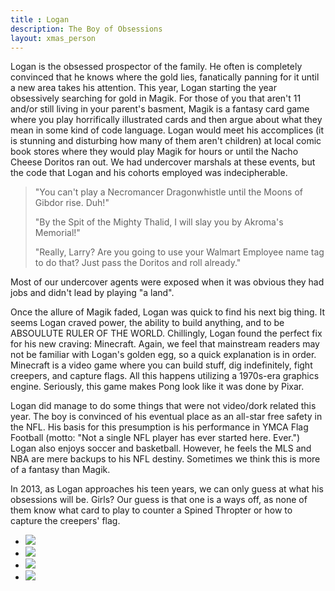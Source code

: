 ```yaml
---
title : Logan
description: The Boy of Obsessions
layout: xmas_person
---
```


Logan is the obsessed prospector of the family. He often is completely convinced that he knows where the gold lies, fanatically panning for it until a new area takes his attention. This year, Logan starting the year obsessively searching for gold in Magik. For those of you that aren't 11 and/or still living in your parent's basment, Magik is a fantasy card game where you play horrifically illustrated cards and then argue about what they mean in some kind of code language.  Logan would meet his accomplices (it is stunning and disturbing how many of them aren't children) at local comic book stores where they would play Magik for hours or until the Nacho Cheese Doritos ran out. We had undercover marshals at these events, but the code that Logan and his cohorts employed was indecipherable.

<blockquote>
<p>
  "You can't play a Necromancer Dragonwhistle until the Moons of Gibdor rise. Duh!"
</p>
<p>
  "By the Spit of the Mighty Thalid, I will slay you by Akroma's Memorial!"
</p>
<p>
  "Really, Larry? Are you going to use your Walmart Employee name tag to do that? Just pass the Doritos and roll already."
</p>
</blockquote>

Most of our undercover agents were exposed when it was obvious they had jobs and didn't lead by playing "a land".

Once the allure of Magik faded, Logan was quick to find his next big thing. It seems Logan craved power, the ability to build anything, and to be ABSOULUTE RULER OF THE WORLD. Chillingly, Logan found the perfect fix for his new craving: Minecraft. Again, we feel that mainstream readers may not be familiar with Logan's golden egg, so a quick explanation is in order. Minecraft is a video game where you can build stuff, dig indefinitely, fight creepers, and capture flags. All this happens utilizing a 1970s-era graphics engine. Seriously, this game makes Pong look like it was done by Pixar. 

Logan did manage to do some things that were not video/dork related this year. The boy is convinced of his eventual place as an all-star free safety in the NFL. His basis for this presumption is his performance in YMCA Flag Football (motto: "Not a single NFL player has ever started here. Ever.") Logan also enjoys soccer and basketball. However, he feels the MLS and NBA are mere backups to his NFL destiny. Sometimes we think this is more of a fantasy than Magik.

In 2013, as Logan approaches his teen years, we can only guess at what his obsessions will be. Girls? Our guess is that one is a ways off, as none of them know what card to play to counter a Spined Thropter or how to capture the creepers' flag. 

<ul id="gallery">
<li> <a class="pic-1" href="{{urls.media}}/images/xmas2012/logan1_big.jpg"><img src="{{urls.media}}/images/xmas2012/logan1.jpg"/></a></li>
<li> <a class="pic-2" href="{{urls.media}}/images/xmas2012/logan2_big.jpg"><img src="{{urls.media}}/images/xmas2012/logan2.jpg"/></a></li>
<li> <a class="pic-3" href="{{urls.media}}/images/xmas2012/logan3_big.jpg"><img src="{{urls.media}}/images/xmas2012/logan3.jpg"/></a></li>
<li> <a class="pic-4" href="{{urls.media}}/images/xmas2012/logan4_big.jpg"><img src="{{urls.media}}/images/xmas2012/logan4.jpg"/></a></li>
</ul>
